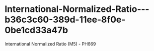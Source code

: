 # International-Normalized-Ratio---b36c3c60-389d-11ee-8f0e-0be1cd33a47b
International Normalized Ratio (M5) - PH669
